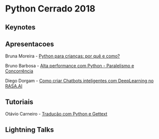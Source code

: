 # Python Cerrado 2018

## Keynotes

## Apresentacoes

Bruna Moreira - [Python para crianças: por quê e como?](https://goo.gl/nx6XrC)

Bruno Barbosa - [Alta performance com Python - Paralelismo e Concorrência](alta-performance-com-python.pdf)

Diego Dorgam - [Como criar Chatbots inteligentes com DeepLearning no RASA.AI](apr-PythonCerrado-rasa-ai.pdf)


## Tutoriais

Otávio Carneiro - [Tradução com Python e Gettext](https://github.com/ocarneiro/oficina-gettext)

## Lightning Talks

